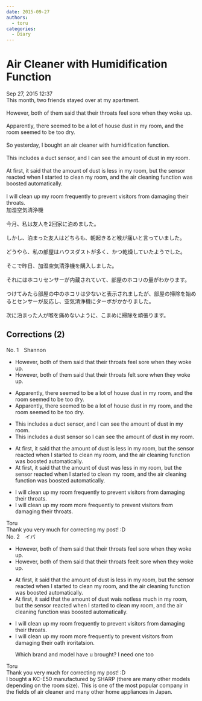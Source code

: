```yaml
---
date: 2015-09-27
authors:
  - toru
categories:
  - Diary
---
```


<h1 id="subject_show">Air Cleaner with Humidification Function</h1>
<div class="date">Sep 27, 2015 12:37</div>
<div id="post"><div id="body_show_ori">
This month, two friends stayed over at my apartment.<br/><br/>However, both of them said that their throats feel sore when they woke up.<br/><br/>Apparently, there seemed to be a lot of house dust in my room, and the room seemed to be too dry.<br/><br/>So yesterday, I bought an air cleaner with humidification function.<br/><br/>This includes a duct sensor, and I can see the amount of dust in my room.<br/><br/>At first, it said that the amount of dust is less in my room, but the sensor reacted when I started to clean my room, and the air cleaning function was boosted automatically.<br/><br/>I will clean up my room frequently to prevent visitors from damaging their throats.
</div></div>

<!-- more -->

<div id="post_ja"><div id="body_show_mo">
加湿空気清浄機<br/><br/>今月、私は友人を2回家に泊めました。<br/><br/>しかし、泊まった友人はどちらも、朝起きると喉が痛いと言っていました。<br/><br/>どうやら、私の部屋はハウスダストが多く、かつ乾燥していたようでした。<br/><br/>そこで昨日、加湿空気清浄機を購入しました。<br/><br/>それにはホコリセンサーが内蔵されていて、部屋のホコリの量がわかります。<br/><br/>つけてみたら部屋の中のホコリは少ないと表示されましたが、部屋の掃除を始めるとセンサーが反応し、空気清浄機にターボがかかりました。<br/><br/>次に泊まった人が喉を痛めないように、こまめに掃除を頑張ります。
</div></div>

## Corrections (2)
<div id="block"><div class="first_name"> No. 1　<span class="just_name">Shannon</span></div><div id="block2">
<ul class="correction_field">
<li class="incorrect">However, both of them said that their throats feel sore when they woke up.</li>
<li class="corrected correct">
However, both of them said that their throats <span class="f_red">felt</span> sore when they woke up.
</li>
</ul>
<ul class="correction_field">
<li class="incorrect">Apparently, there seemed to be a lot of house dust in my room, and the room seemed to be too dry.</li>
<li class="corrected correct">
Apparently, there seemed to be a lot of <span class="sline">house</span> dust in my room, and the room seemed to be too dry.
</li>
</ul>
<ul class="correction_field">
<li class="incorrect">This includes a duct sensor, and I can see the amount of dust in my room.</li>
<li class="corrected correct">
This includes a <span class="f_blue">dust</span> sensor <span class="f_blue">so</span> I can see the amount of dust in my room.
</li>
</ul>
<ul class="correction_field">
<li class="incorrect">At first, it said that the amount of dust is less in my room, but the sensor reacted when I started to clean my room, and the air cleaning function was boosted automatically.</li>
<li class="corrected correct">
At first, it said that the amount of dust <span class="f_red">was</span> less in my room, but the sensor reacted when I started to clean my room, and the air cleaning function was boosted automatically.
</li>
</ul>
<ul class="correction_field">
<li class="incorrect">I will clean up my room frequently to prevent visitors from damaging their throats.</li>
<li class="corrected correct">
I will clean <span class="sline">up</span> my room <span class="f_blue">more</span> frequently to prevent visitors from damaging their throats.
</li>
</ul>
</div><div class="name"><span class="just_name">Toru</span><br>
Thank you very much for correcting my post! :D
</div>
</div>
<div id="block"><div class="first_name"> No. 2　<span class="just_name">イバ</span></div><div id="block2">
<ul class="correction_field">
<li class="incorrect">However, both of them said that their throats feel sore when they woke up.</li>
<li class="corrected correct">
However, both of them said that their throats fe<span class="f_gray"><span class="sline">e</span></span>l<span class="f_red">t</span> sore when they woke up.
</li>
</ul>
<ul class="correction_field">
<li class="incorrect">At first, it said that the amount of dust is less in my room, but the sensor reacted when I started to clean my room, and the air cleaning function was boosted automatically.</li>
<li class="corrected correct">
At first, it said that the amount of dust <span class="f_red">wa</span><span class="f_gray"><span class="sline">i</span></span>s <span class="f_red">not</span><span class="f_gray"><span class="sline">less</span></span> <span class="f_red">much </span>in my room, but the sensor reacted when I started to clean my room, and the air cleaning function was boosted automatically.
</li>
</ul>
<ul class="correction_field">
<li class="incorrect">I will clean up my room frequently to prevent visitors from damaging their throats.</li>
<li class="corrected correct">
I will clean <span class="f_gray"><span class="sline">up </span></span>my room <span class="f_red">more </span>frequently to prevent visitors from <span class="f_gray"><span class="sline">damaging </span></span>th<span class="f_gray"><span class="sline">ei</span></span>r<span class="f_gray"><span class="sline"> </span></span><span class="f_red">oa</span>t<span class="f_gray"><span class="sline">h</span></span><span class="f_red"> i</span>r<span class="f_gray"><span class="sline">o</span></span><span class="f_red">rit</span>at<span class="f_gray"><span class="sline">s</span></span><span class="f_red">ion</span>.
<p class="correction_comment">Which brand and model have u brought? I need one too</p>
</li>
</ul>
</div><div class="name"><span class="just_name">Toru</span><br>
Thank you very much for correcting my post! :D<br/>I bought a KC-E50 manufactured by SHARP (there are many other models depending on the room size). This is one of the most popular company in the fields of air cleaner and many other home appliances in Japan.
</div>
</div>
